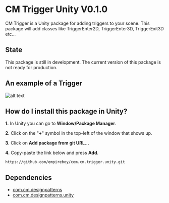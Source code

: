 # CM Trigger Unity V0.1.0

CM Trigger is a Unity package for adding triggers to your scene. This package will add classes like TriggerEnter2D, TriggerEnter3D, TriggerExit3D etc...

## State

This package is still in development. The current version of this package is not ready for production.

## An example of a Trigger

![alt text](https://i.imgur.com/2un3XbJ.png)

## How do I install this package in Unity?

**1.** In Unity you can go to **Window/Package Manager**.

**2.** Click on the "**+**" symbol in the top-left of the window that shows up.

**3.** Click on **Add package from git URL...**

**4.** Copy-paste the link below and press **Add**.

`
https://github.com/empireboy/com.cm.trigger.unity.git
`

## Dependencies

* [com.cm.designpatterns](https://github.com/empireboy/com.cm.designpatterns)
* [com.cm.designpatterns.unity](https://github.com/empireboy/com.cm.designpatterns.unity)
